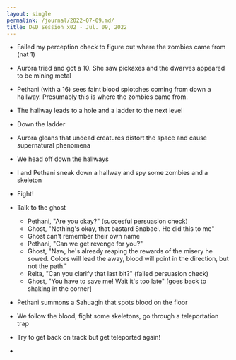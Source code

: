 ```yaml
---
layout: single
permalink: /journal/2022-07-09.md/
title: D&D Session x02 - Jul. 09, 2022
---
```


- Failed my perception check to figure out where the zombies came from (nat 1)
- Aurora tried and got a 10. She saw pickaxes and the dwarves appeared to be mining metal
- Pethani (with a 16) sees faint blood splotches coming from down a hallway. Presumably this is where the zombies came from.
- The hallway leads to a hole and a ladder to the next level
- Down the ladder

- Aurora gleans that undead creatures distort the space and cause supernatural phenomena
- We head off down the hallways
- I and Pethani sneak down a hallway and spy some zombies and a skeleton
- Fight!

- Talk to the ghost
    - Pethani, "Are you okay?" (succesful persuasion check)
    - Ghost, "Nothing's okay, that bastard Snabael. He did this to me"
    - Ghost can't remember their own name
    - Pethani, "Can we get revenge for you?"
    - Ghost, "Naw, he's already reaping the rewards of the misery he sowed. Colors will lead the away, blood will point in the direction, but not the path."
    - Reita, "Can you clarify that last bit?" (failed persuasion check)
    - Ghost, "You have to save me! Wait it's too late" [goes back to shaking in the corner]

- Pethani summons a Sahuagin that spots blood on the floor
- We follow the blood, fight some skeletons, go through a teleportation trap
- Try to get back on track but get teleported again!
- 